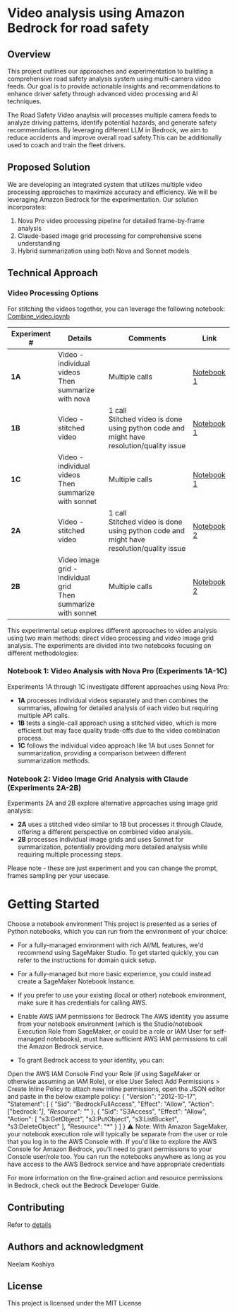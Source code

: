 # Video analysis using Amazon Bedrock for road safety
## Overview
This project outlines our approaches and experimentation to building a comprehensive road safety analysis system using multi-camera video feeds. Our goal is to provide actionable insights and recommendations to enhance driver safety through advanced video processing and AI techniques.


The Road Safety Video anaylsis will processes multiple camera feeds to analyze driving patterns, identify potential hazards, and generate safety recommendations. By leveraging different LLM in Bedrock, we aim to reduce accidents and improve overall road safety.This can be additionally used to coach and train the fleet drivers. 


## Proposed Solution
We are developing an integrated system that utilizes multiple video processing approaches to maximize accuracy and efficiency.  We will be leveraging Amazon Bedrock for the experimentation. Our solution incorporates:

1. Nova Pro video processing pipeline for detailed frame-by-frame analysis
2. Claude-based image grid processing for comprehensive scene understanding
3. Hybrid summarization using both Nova and Sonnet models



## Technical Approach

### Video Processing Options

For stitching the videos together, you can leverage the following notebook:
[Combine_video.ipynb](Combine_videos.ipynb)



| Experiment # | Details | Comments | Link |
|--------|----------|-----------|------|
| **1A** | Video - individual videos <br>Then summarize with nova | Multiple calls | [Notebook 1](experiments/notebook1.ipynb#1A) |
| **1B** | Video - stitched video | 1 call <br>Stitched video is done using python code and might have resolution/quality issue | [Notebook 1](experiments/notebook1.ipynb#1B) |
| **1C** | Video - individual videos <br>Then summarize with sonnet | Multiple calls | [Notebook 1](experiments/notebook1.ipynb#1C) |
| **2A** | Video - stitched video | 1 call <br>Stitched video is done using python code and might have resolution/quality issue | [Notebook 2](experiments/notebook2.ipynb#2A) |
| **2B** | Video image grid - individual grid <br>Then summarize with sonnet | Multiple calls | [Notebook 2](experiments/notebook2.ipynb#2B) |


This experimental setup explores different approaches to video analysis using two main methods: direct video processing and video image grid analysis. The experiments are divided into two notebooks focusing on different methodologies:

### Notebook 1: Video Analysis with Nova Pro (Experiments 1A-1C)
Experiments 1A through 1C investigate different approaches using Nova Pro:
- **1A** processes individual videos separately and then combines the summaries, allowing for detailed analysis of each video but requiring multiple API calls.
- **1B** tests a single-call approach using a stitched video, which is more efficient but may face quality trade-offs due to the video combination process.
- **1C** follows the individual video approach like 1A but uses Sonnet for summarization, providing a comparison between different summarization methods.

### Notebook 2: Video Image Grid Analysis with Claude (Experiments 2A-2B)
Experiments 2A and 2B explore alternative approaches using image grid analysis:
- **2A** uses a stitched video similar to 1B but processes it through Claude, offering a different perspective on combined video analysis.
- **2B** processes individual image grids and uses Sonnet for summarization, potentially providing more detailed analysis while requiring multiple processing steps.

Please note - these are just experiment and you can change the prompt, frames sampling per your usecase. 

# Getting Started
Choose a notebook environment
This project is presented as a series of Python notebooks, which you can run from the environment of your choice:

* For a fully-managed environment with rich AI/ML features, we'd recommend using SageMaker Studio. To get started quickly, you can refer to the instructions for domain quick setup.
* For a fully-managed but more basic experience, you could instead create a SageMaker Notebook Instance.
* If you prefer to use your existing (local or other) notebook environment, make sure it has credentials for calling AWS.

* Enable AWS IAM permissions for Bedrock
The AWS identity you assume from your notebook environment (which is the Studio/notebook Execution Role from SageMaker, or could be a role or IAM User for self-managed notebooks), must have sufficient AWS IAM permissions to call the Amazon Bedrock service.

* To grant Bedrock access to your identity, you can:

Open the AWS IAM Console
Find your Role (if using SageMaker or otherwise assuming an IAM Role), or else User
Select Add Permissions > Create Inline Policy to attach new inline permissions, open the JSON editor and paste in the below example policy:
{
    "Version": "2012-10-17",
    "Statement": [
        {
            "Sid": "BedrockFullAccess",
            "Effect": "Allow",
            "Action": ["bedrock:*"],
            "Resource": "*"
        },
        {
            "Sid": "S3Access",
            "Effect": "Allow",
            "Action": [
                "s3:GetObject",
                "s3:PutObject",
                "s3:ListBucket",
                "s3:DeleteObject"
            ],
            "Resource": "*"
        }
    ]
}
⚠️ Note: With Amazon SageMaker, your notebook execution role will typically be separate from the user or role that you log in to the AWS Console with. If you'd like to explore the AWS Console for Amazon Bedrock, you'll need to grant permissions to your Console user/role too. You can run the notebooks anywhere as long as you have access to the AWS Bedrock service and have appropriate credentials

For more information on the fine-grained action and resource permissions in Bedrock, check out the Bedrock Developer Guide.



## Contributing
Refer to [details](CONTRIBUTING.md)

## Authors and acknowledgment
Neelam Koshiya

## License
This project is licensed under the MIT License


